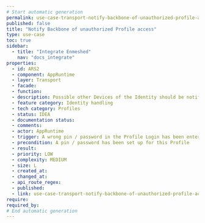 ```yaml
---
# Start automatic generation
permalink: use-case-transport-notify-backbone-of-unauthorized-profile-access
published: false
title: "Notify Backbone of unauthorized Profile access"
type: use-case
toc: true
sidebar:
  - title: "Integrate Enmeshed"
    nav: "docs_integrate"
properties:
  - id: ARS2
  - component: AppRuntime
  - layer: Transport
  - facade:
  - function:
  - description: Possible other Devices of the Identity should be notified, if the pin or password has been wrongly entered multiple times. This notification could happen by the use of the Backbone, in addition to a possible central tracking of failed login attempts on Devices.
  - feature category: Identity handling
  - tech category: Profiles
  - status: IDEA
  - documentation status:
  - comments:
  - actor: AppRuntime
  - trigger: A wrong pin / password in the Profile Login has been entered multiple times
  - precondition: A pin / password has been set up for this Profile
  - result:
  - priority: LOW
  - complexity: MEDIUM
  - size: L
  - created_at:
  - changed_at:
  - api_route_regex:
  - published:
  - link: use-case-transport-notify-backbone-of-unauthorized-profile-access
require:
required_by:
# End automatic generation
---
```

